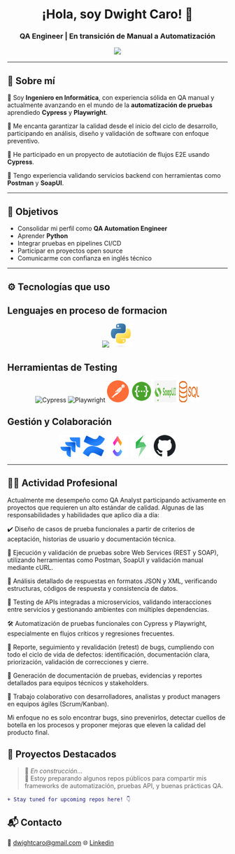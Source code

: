 <h1 align="center">¡Hola, soy Dwight Caro! 👋</h1>
<h3 align="center">QA Engineer | En transición de Manual a Automatización</h3>

<p align="center">
  <img src="https://media.giphy.com/media/L8K62iTDkzGX6/giphy.gif" width="200" />
</p>

---

## 🧠 Sobre mí

💬 Soy **Ingeniero en Informática**, con experiencia sólida en QA manual y actualmente avanzando en el mundo de la **automatización de pruebas** aprendiedo **Cypress** y **Playwright**.

🚀 Me encanta garantizar la calidad desde el inicio del ciclo de desarrollo, participando en análisis, diseño y validación de software con enfoque preventivo.  

🔁 He participado en un propyecto de autotiación de flujos E2E usando **Cypress**.

🔧 Tengo experiencia validando servicios backend con herramientas como **Postman** y **SoapUI**.

---

## 🎯 Objetivos

- Consolidar mi perfil como **QA Automation Engineer**
- Aprender **Python**
- Integrar pruebas en pipelines CI/CD
- Participar en proyectos open source
- Comunicarme con confianza en inglés técnico

---

## ⚙️ Tecnologías que uso

## Lenguajes en proceso de formacion

<p align="center">
  <img src="https://cdn.jsdelivr.net/gh/devicons/devicon/icons/javascript/javascript-original.svg" width="50" />
  <img src="/Python-logo-notext.svg.png" width="50" />
</p>

## Herramientas de Testing

<p align="center">
  <img src="https://avatars.githubusercontent.com/u/8908513?s=200&v=4" title="Cypress" width="50"/>
  <img src="https://playwright.dev/img/playwright-logo.svg" title="Playwright" width="50"/>
  <img src="/postman-icon.svg" title="Postman" widht="50" height="50"/>
  <img src="/swagger-icon-2048x2048-563qbzey.png" title="Swagger" width="50"/>
  <img src="/657-6574406_soapui-soap-ui-logo-png-transparent-png.png" title="SoapUI" width="50" height="50"/>
  <img src="/Sql_data_base_with_logo.svg.png" title="SQL" width="50" height="50"/>
</p>

## Gestión y Colaboración

<p align="center">
  <img src="/jira-1.svg" title="Jira" width="50" height="50"/>
  <img src="/confluence.svg" title="Confluence" width="50" height="50"/>
  <img src="/ClickUp-Emblem.png" title="ClickUp" width="50" height="50"/>
  <img src="/aa33e529-8aa6-4690-8b81-3426a55a0fa9_Xblend_logo (1).webp" title="XRay" width="50" height="50"/>
  <img src="/Octicons-mark-github.svg" width="50" height="50"/>
</p>

---

## 👨‍💻 Actividad Profesional
Actualmente me desempeño como QA Analyst participando activamente en proyectos que requieren un alto estándar de calidad. Algunas de las responsabilidades y habilidades que aplico día a día:

✔️ Diseño de casos de prueba funcionales a partir de criterios de aceptación, historias de usuario y documentación técnica.

🧪 Ejecución y validación de pruebas sobre Web Services (REST y SOAP), utilizando herramientas como Postman, SoapUI y validación manual mediante cURL.

🧾 Análisis detallado de respuestas en formatos JSON y XML, verificando estructuras, códigos de respuesta y consistencia de datos.

🔗 Testing de APIs integradas a microservicios, validando interacciones entre servicios y gestionando ambientes con múltiples dependencias.

🛠️ Automatización de pruebas funcionales con Cypress y Playwright, especialmente en flujos críticos y regresiones frecuentes.

🐛 Reporte, seguimiento y revalidación (retest) de bugs, cumpliendo con todo el ciclo de vida de defectos: identificación, documentación clara, priorización, validación de correcciones y cierre.

📄 Generación de documentación de pruebas, evidencias y reportes detallados para equipos técnicos y stakeholders.

🧩 Trabajo colaborativo con desarrolladores, analistas y product managers en equipos ágiles (Scrum/Kanban).

Mi enfoque no es solo encontrar bugs, sino prevenirlos, detectar cuellos de botella en los procesos y proponer mejoras que eleven la calidad del producto final.

## 📂 Proyectos Destacados

> 🔧 *En construcción...*  
> 🚧 Estoy preparando algunos repos públicos para compartir mis frameworks de automatización, pruebas API, y buenas prácticas QA.

```diff
+ Stay tuned for upcoming repos here! 👇
```
## 📬 Contacto

📧 dwightcaro@gmail.com
🌐 [Linkedin](https://www.linkedin.com/in/dwightcaro/)
